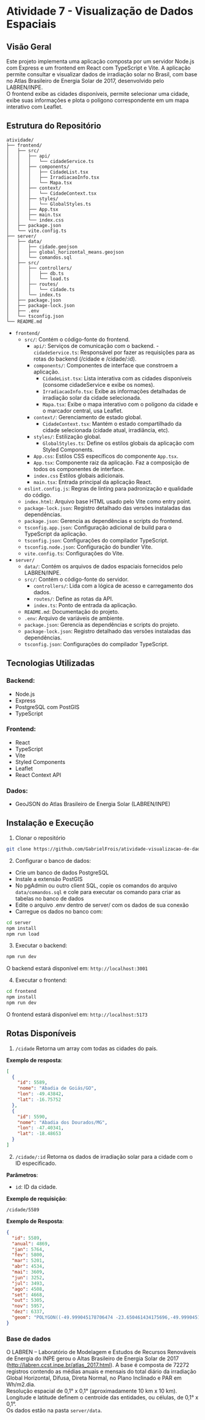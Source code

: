 # Atividade 7 - Visualização de Dados Espaciais

## Visão Geral
Este projeto implementa uma aplicação composta por um servidor Node.js com Express e um frontend em React com TypeScript e Vite. A aplicação permite consultar e visualizar dados de irradiação solar no Brasil, com base no Atlas Brasileiro de Energia Solar de 2017, desenvolvido pelo LABREN/INPE.  
O frontend exibe as cidades disponíveis, permite selecionar uma cidade, exibe suas informações e plota o polígono correspondente em um mapa interativo com Leaflet.  

## Estrutura do Repositório
```
atividade/
├── frontend/
│   ├── src/
│   │   ├── api/
│   │   │   └── cidadeService.ts
│   │   ├── components/
│   │   │   ├── CidadeList.tsx
│   │   │   ├── IrradiacaoInfo.tsx
│   │   │   └── Mapa.tsx       
│   │   ├── context/
│   │   │   └── CidadeContext.tsx          
│   │   ├── styles/
│   │   │   └── GlobalStyles.ts           
│   │   ├── App.tsx           
│   │   ├── main.tsx          
│   │   └── index.css         
│   ├── package.json          
│   └── vite.config.ts        
├── server/
│   ├── data/
│   │   ├── cidade.geojson
│   │   ├── global_horizontal_means.geojson 
│   │   └── comandos.sql 
│   ├── src/
│   │   ├── controllers/
│   │   │   ├── db.ts
│   │   │   └── load.ts
│   │   ├── routes/
│   │   │   └── cidade.ts
│   │   └── index.ts  
│   ├── package.json    
│   ├── package-lock.json
│   ├── .env
│   └── tsconfig.json
└── README.md
```
- `frontend/`
  - `src/`: Contém o código-fonte do frontend.
    - `api/`: Serviços de comunicação com o backend.
      -`cidadeService.ts`: Responsável por fazer as requisições para as rotas do backend (/cidade e /cidade/:id).
    - `components/`: Componentes de interface que constroem a aplicação.
      - `CidadeList.tsx`: Lista interativa com as cidades disponíveis (consome cidadeService e exibe os nomes).
      - `IrradiacaoInfo.tsx`: Exibe as informações detalhadas de irradiação solar da cidade selecionada.
      - `Mapa.tsx`: Exibe o mapa interativo com o polígono da cidade e o marcador central, usa Leaflet.
    - `context/`: Gerenciamento de estado global.
      - `CidadeContext.tsx`: Mantém o estado compartilhado da cidade selecionada (cidade atual, irradiância, etc).
    - `styles/`: Estilização global.
      - `GlobalStyles.ts`: Define os estilos globais da aplicação com Styled Components.
    - `App.css`: Estilos CSS específicos do componente `App.tsx`.
    - `App.tsx`: Componente raiz da aplicação. Faz a composição de todos os componentes de interface.
    - `index.css` Estilos globais adicionais.
    - `main.tsx`: Entrada principal da aplicação React. 
  - `eslint.config.js`: Regras de linting para padronização e qualidade do código.
  - `index.html`: Arquivo base HTML usado pelo Vite como entry point.
  - `package-lock.json`: Registro detalhado das versões instaladas das dependências.
  - `package.json`: Gerencia as dependências e scripts do frontend.
  - `tsconfig.app.json`: Configuração adicional de build para o TypeScript da aplicação.
  - `tsconfig.json`: Configurações do compilador TypeScript.
  - `tsconfig.node.json`: Configuração do bundler Vite.
  - `vite.config.ts`: Configurações do Vite.
- `server/`
  - `data/`: Contém os arquivos de dados espaciais fornecidos pelo LABREN/INPE.
  - `src/`: Contém o código-fonte do servidor.
    - `controllers/`: Lida com a lógica de acesso e carregamento dos dados.
    - `routes/`: Define as rotas da API.
    - `index.ts`: Ponto de entrada da aplicação.
  - `README.md`: Documentação do projeto.
  - `.env`: Arquivo de variáveis de ambiente.
  - `package.json`: Gerencia as dependências e scripts do projeto.
  - `package-lock.json`: Registro detalhado das versões instaladas das dependências.
  - `tsconfig.json`: Configurações do compilador TypeScript.

## Tecnologias Utilizadas
### Backend:
- Node.js
- Express
- PostgreSQL com PostGIS
- TypeScript
### Frontend:
- React
- TypeScript
- Vite
- Styled Components
- Leaflet
- React Context API
### Dados:
- GeoJSON do Atlas Brasileiro de Energia Solar (LABREN/INPE)

## Instalação e Execução
1. Clonar o repositório
```bash
git clone https://github.com/GabrielFrois/atividade-visualizacao-de-dados-espaciais.git atividade
```

2. Configurar o banco de dados:
- Crie um banco de dados PostgreSQL
- Instale a extensão PostGIS
- No pgAdmin ou outro client SQL, copie os comandos do arquivo `data/comandos.sql` e cole para executar os comando para criar as tabelas no banco de dados
- Edite o arquivo .env dentro de server/ com os dados de sua conexão
- Carregue os dados no banco com:
```bash
cd server
npm install
npm run load
```

3. Executar o backend:
```bash
npm run dev
```
O backend estará disponível em: `http://localhost:3001`  

4. Executar o frontend:
```bash
cd frontend
npm install
npm run dev
```
O frontend estará disponível em: `http://localhost:5173`  

## Rotas Disponíveis
1. `/cidade`
Retorna um array com todas as cidades do país.

**Exemplo de resposta**:
```json
[
  {
    "id": 5589,
    "nome": "Abadia de Goiás/GO",
    "lon": -49.43842,
    "lat": -16.75752
  },
  {
    "id": 5590,
    "nome": "Abadia dos Dourados/MG",
    "lon": -47.40341,
    "lat": -18.48653
  }
]
```
2. `/cidade/:id`
Retorna os dados de irradiação solar para a cidade com o ID especificado.

**Parâmetros**:
- `id`: ID da cidade.

**Exemplo de requisição**:
```
/cidade/5589
```
**Exemplo de Resposta**:
```json
{
  "id": 5589,
  "anual": 4869,
  "jan": 5764,
  "fev": 5800,
  "mar": 5201,
  "abr": 4534,
  "mai": 3609,
  "jun": 3252,
  "jul": 3493,
  "ago": 4508,
  "set": 4668,
  "out": 5305,
  "nov": 5957,
  "dez": 6337,
  "geom": "POLYGON((-49.999045178706474 -23.650461434175696,-49.999045178706474 -23.550461434175695,-49.89904517870647 -23.550461434175695,-49.89904517870647 -23.650461434175696,-49.999045178706474 -23.650461434175696))"
}
```

### Base de dados
O LABREN – Laboratório de Modelagem e Estudos de Recursos Renováveis de Energia do INPE gerou o Altas Brasileiro de Energia Solar de 2017 (http://labren.ccst.inpe.br/atlas_2017.html). A base é composta de 72272 registros contendo as médias anuais e mensais do total diário da irradiação Global Horizontal, Difusa, Direta Normal, no Plano Inclinado e PAR em Wh/m2.dia.  
Resolução espacial de 0,1° x 0,1° (aproximadamente 10 km x 10 km).  
Longitude e latitude definem o centroide das entidades, ou células, de 0,1° x 0,1°.  
Os dados estão na pasta `server/data`.  

